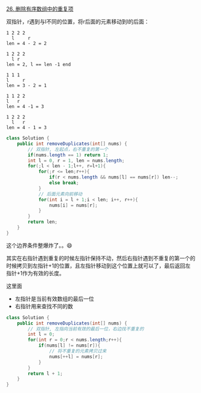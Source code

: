 [26. 删除有序数组中的重复项](https://leetcode.cn/problems/remove-duplicates-from-sorted-array/)

双指针，r遇到与l不同的位置，将r后面的元素移动到l的后面：

```text
1 2 2 2 
  l     r
len = 4 - 2 = 2

1 2 2 2
  l r
len = 2, l == len -1 end
```

```text
1 1 1
l     r
len = 3 - 2 = 1
```

```text
1 1 2 2
l   r
len = 4 -1 = 3

1 2 2 2
  l   r
len = 4 - 1 = 3
```


```java
class Solution {
    public int removeDuplicates(int[] nums) {
        // 双指针, 左起点，右不重复的第一个
        if(nums.length == 1) return 1;
        int l = 0, r = 1, len = nums.length;
        for(;l < len - 1;l++, r=l+1){
            for(;r <= len;r++){
                if(r < nums.length && nums[l] == nums[r]) len--;
                else break;
            }
            // 后面元素向前移动
            for(int i = l + 1;i < len; i++, r++){
                nums[i] = nums[r];
            }
        }
        return len;
    }
}
```

这个边界条件整爆炸了。。😄

其实在右指针遇到重复的时候左指针保持不动，然后右指针遇到不重复的第一个的时候拷贝到左指针+1的位置，且左指针移动到这个位置上就可以了，最后返回左指针+1作为有效的长度。

这里面
- 左指针是当前有效数组的最后一位
- 右指针用来查找不同的数

```java
class Solution {
    public int removeDuplicates(int[] nums) {
        // 双指针, 左指向当前有效的最后一位，右边找不重复的
        int l = 0; 
        for(int r = 0;r < nums.length;r++){
            if(nums[l] != nums[r]){
                // 将不重复的元素拷贝过来
                nums[++l] = nums[r];
            }
        }
        return l + 1;
    }
}
```